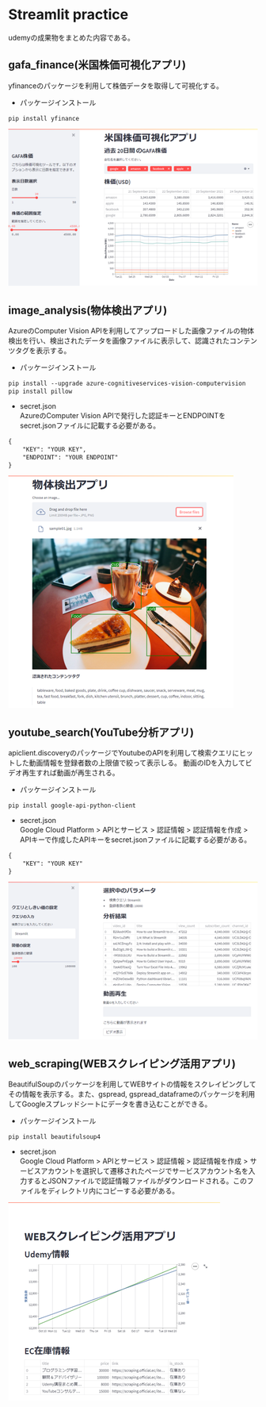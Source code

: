 # Streamlit practice

udemyの成果物をまとめた内容である。

## gafa_finance(米国株価可視化アプリ)

yfinanceのパッケージを利用して株価データを取得して可視化する。

- パッケージインストール
```
pip install yfinance
```

![米国株価可視化アプリの画面](./gafa_finance/main.png)

## image_analysis(物体検出アプリ)

AzureのComputer Vision APIを利用してアップロードした画像ファイルの物体検出を行い、検出されたデータを画像ファイルに表示して、認識されたコンテンツタグを表示する。

- パッケージインストール
```
pip install --upgrade azure-cognitiveservices-vision-computervision
pip install pillow
```

- secret.json  
AzureのComputer Vision APIで発行した認証キーとENDPOINTをsecret.jsonファイルに記載する必要がある。
```
{
    "KEY": "YOUR KEY",
    "ENDPOINT": "YOUR ENDPOINT"
}
```

![物体検出アプリの画面](./image_analysis/main.png)

## youtube_search(YouTube分析アプリ)

apiclient.discoveryのパッケージでYoutubeのAPIを利用して検索クエリにヒットした動画情報を登録者数の上限値で絞って表示しる。
動画のIDを入力してビデオ再生すれば動画が再生される。

- パッケージインストール
```
pip install google-api-python-client
```

- secret.json  
Google Cloud Platform > APIとサービス > 認証情報 > 認証情報を作成 > APIキーで作成したAPIキーをsecret.jsonファイルに記載する必要がある。
```
{
    "KEY": "YOUR KEY"
}
```

![YouTube分析アプリ](./youtube_search/main.png)

## web_scraping(WEBスクレイピング活用アプリ)

BeautifulSoupのパッケージを利用してWEBサイトの情報をスクレイピングしてその情報を表示する。また、gspread, gspread_dataframeのパッケージを利用してGoogleスプレッドシートにデータを書き込むことができる。

- パッケージインストール
```
pip install beautifulsoup4
```

- secret.json  
Google Cloud Platform > APIとサービス > 認証情報 > 認証情報を作成 > サービスアカウントを選択して遷移されたページでサービスアカウント名を入力するとJSONファイルで認証情報ファイルがダウンロードされる。このファイルをディレクトリ内にコピーする必要がある。

![WEBスクレイピング活用アプリ](./web_scraping/main.png)